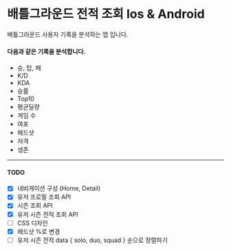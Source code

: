# 배틀그라운드 전적 조회 Ios & Android

배틀그라운드 사용자 기록을 분석하는 앱 입니다.

#### 다음과 같은 기록을 분석합니다.

* 승, 탑, 패
* K/D
* KDA
* 승률
* Top10
* 평균딜량
* 게임 수
* 여포
* 헤드샷
* 저격
* 생존

---

#### TODO
* [x] 네비게이션 구성 (Home, Detail)
* [x] 유저 프로필 조회 API
* [x] 시즌 조회 API
* [x] 유저 시즌 전적 조회 API
* [ ] CSS 디자인
* [x] 헤드샷 %로 변경
* [ ] 유저 시즌 전적 data { solo, duo, squad } 순으로 정렬하기